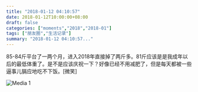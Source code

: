 ```yaml
---
title: "2018-01-12 04:10:57"
date: 2018-01-12T10:00:00+08:00
draft: false
categories: ["moments","2018","2018-01"]
tags: ["朋友圈","生活记录"]
summary: "2018-01-12 04:10:57..."
---
```


85-84斤平台了一两个月，进入2018年直接掉了两斤多。81斤应该是是我成年以后的最低体重了。是不是应该庆祝一下？好像已经不用减肥了，但是每天都被一些逼事儿膈应地吃不下饭。[微笑]

![Media 1](/Moments/photos/2018-01-12/201801120410570.jpg)

